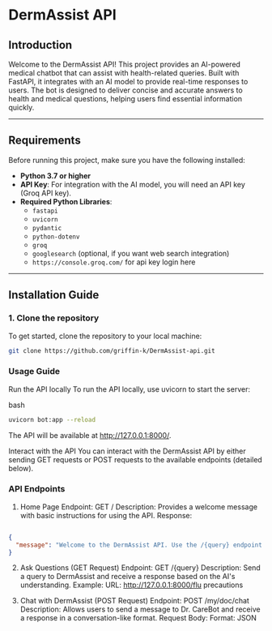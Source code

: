 # DermAssist API

## Introduction
Welcome to the DermAssist API! This project provides an AI-powered medical chatbot that can assist with health-related queries. Built with FastAPI, it integrates with an AI model to provide real-time responses to users. The bot is designed to deliver concise and accurate answers to health and medical questions, helping users find essential information quickly.

---

## Requirements

Before running this project, make sure you have the following installed:

- **Python 3.7 or higher**
- **API Key**: For integration with the AI model, you will need an API key (Groq API key).
- **Required Python Libraries**:
  - `fastapi`
  - `uvicorn`
  - `pydantic`
  - `python-dotenv`
  - `groq`
  - `googlesearch` (optional, if you want web search integration)
  - `https://console.groq.com/` for api key login here

---

## Installation Guide

### 1. Clone the repository
To get started, clone the repository to your local machine:
```bash
git clone https://github.com/griffin-k/DermAssist-api.git
```

### Usage Guide
Run the API locally To run the API locally, use uvicorn to start the server:

bash
```bash
uvicorn bot:app --reload
```
The API will be available at http://127.0.0.1:8000/.

Interact with the API You can interact with the DermAssist API by either sending GET requests or POST requests to the available endpoints (detailed below).

### API Endpoints
1. Home Page
Endpoint: GET /
Description: Provides a welcome message with basic instructions for using the API.
Response:
```json

{
  "message": "Welcome to the DermAssist API. Use the /{query} endpoint to interact with the AI. Replace {query} with your query."
}
```
2. Ask Questions (GET Request)
Endpoint: GET /{query}
Description: Send a query to DermAssist and receive a response based on the AI's understanding.
Example:
URL: http://127.0.0.1:8000/flu precautions

3. Chat with DermAssist (POST Request)
Endpoint: POST /my/doc/chat
Description: Allows users to send a message to Dr. CareBot and receive a response in a conversation-like format.
Request Body:
Format: JSON



